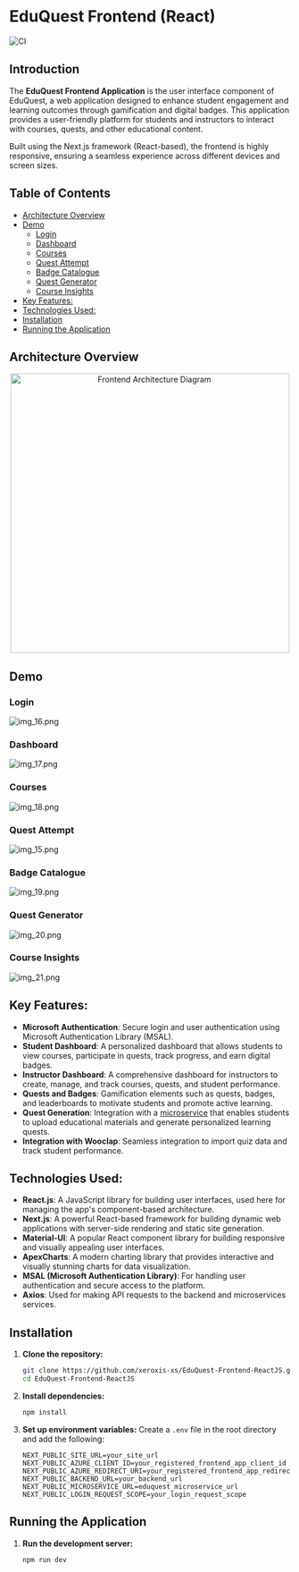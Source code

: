 # EduQuest Frontend (React)
![CI](https://github.com/xeroxis-xs/EduQuest-Frontend-ReactJs/actions/workflows/main_eduquest-frontend.yml/badge.svg)



## Introduction
The **EduQuest Frontend Application** is the user interface component of EduQuest, a web application designed to enhance student engagement and learning outcomes through gamification and digital badges. This application provides a user-friendly platform for students and instructors to interact with courses, quests, and other educational content.

Built using the Next.js framework (React-based), the frontend is highly responsive, ensuring a seamless experience across different devices and screen sizes.

## Table of Contents
- [Architecture Overview](#architecture-overview)
- [Demo](#demo)
  - [Login](#login)
  - [Dashboard](#dashboard)
  - [Courses](#courses)
  - [Quest Attempt](#quest-attempt)
  - [Badge Catalogue](#badge-catalogue)
  - [Quest Generator](#quest-generator)
  - [Course Insights](#course-insights)
- [Key Features:](#key-features)
- [Technologies Used:](#technologies-used)
- [Installation](#installation)
- [Running the Application](#running-the-application)

## Architecture Overview
<p align="center">
  <img src="images/frontend_arch.svg" alt="Frontend Architecture Diagram" width="500">
</p>

## Demo
### Login
![img_16.png](images/img_16.png)

### Dashboard
![img_17.png](images/img_17.png)

### Courses
![img_18.png](images/img_18.png)

### Quest Attempt
![img_15.png](images/img_15.png)

### Badge Catalogue
![img_19.png](images/img_19.png)

### Quest Generator
![img_20.png](images/img_20.png)

### Course Insights
![img_21.png](images/img_21.png)

## Key Features:

- **Microsoft Authentication**: Secure login and user authentication using Microsoft Authentication Library (MSAL).
- **Student Dashboard**: A personalized dashboard that allows students to view courses, participate in quests, track progress, and earn digital badges.
- **Instructor Dashboard**: A comprehensive dashboard for instructors to create, manage, and track courses, quests, and student performance.
- **Quests and Badges**: Gamification elements such as quests, badges, and leaderboards to motivate students and promote active learning.
- **Quest Generation**: Integration with a [microservice](https://github.com/xeroxis-xs/EduQuest-Microservice-Flask) that enables students to upload educational materials and generate personalized learning quests.
- **Integration with Wooclap**: Seamless integration to import quiz data and track student performance.

## Technologies Used:

- **React.js**: A JavaScript library for building user interfaces, used here for managing the app's component-based architecture.
- **Next.js**: A powerful React-based framework for building dynamic web applications with server-side rendering and static site generation.
- **Material-UI**: A popular React component library for building responsive and visually appealing user interfaces.
- **ApexCharts**: A modern charting library that provides interactive and visually stunning charts for data visualization.
- **MSAL (Microsoft Authentication Library)**: For handling user authentication and secure access to the platform.
- **Axios**: Used for making API requests to the backend and microservices services.

## Installation

1. **Clone the repository:**
    ```sh
    git clone https://github.com/xeroxis-xs/EduQuest-Frontend-ReactJS.git
    cd EduQuest-Frontend-ReactJS
    ```

2. **Install dependencies:**
    ```sh
    npm install
    ```

3. **Set up environment variables:**
   Create a `.env` file in the root directory and add the following:
    ```env
    NEXT_PUBLIC_SITE_URL=your_site_url
    NEXT_PUBLIC_AZURE_CLIENT_ID=your_registered_frontend_app_client_id
    NEXT_PUBLIC_AZURE_REDIRECT_URI=your_registered_frontend_app_redirect_uri
    NEXT_PUBLIC_BACKEND_URL=your_backend_url
    NEXT_PUBLIC_MICROSERVICE_URL=eduquest_microservice_url
    NEXT_PUBLIC_LOGIN_REQUEST_SCOPE=your_login_request_scope
    ```

## Running the Application

1. **Run the development server:**
    ```sh
    npm run dev
    ```

